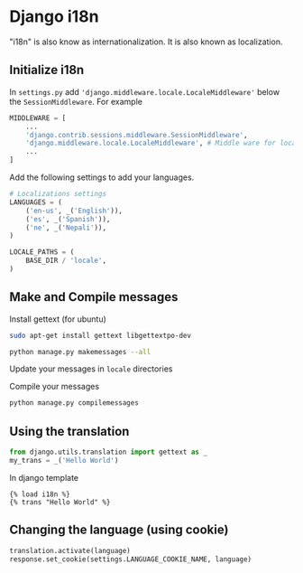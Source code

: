 # Django i18n
"i18n" is also know as internationalization. It is also known as localization.

## Initialize i18n

In `settings.py` add `'django.middleware.locale.LocaleMiddleware'` below the `SessionMiddleware`. For example
```python
MIDDLEWARE = [
    ...
    'django.contrib.sessions.middleware.SessionMiddleware',
    'django.middleware.locale.LocaleMiddleware', # Middle ware for localization
    ...
]
```

Add the following settings to add your languages.
```python
# Localizations settings
LANGUAGES = (
    ('en-us', _('English')),
    ('es', _('Spanish')),
    ('ne', _('Nepali')),
)

LOCALE_PATHS = (
    BASE_DIR / 'locale',
)
```

## Make and Compile messages

Install gettext (for ubuntu)
```bash
sudo apt-get install gettext libgettextpo-dev
```

```bash
python manage.py makemessages --all
```

Update your messages in `locale` directories

Compile your messages
```bash
python manage.py compilemessages
```

## Using the translation

```python
from django.utils.translation import gettext as _
my_trans = _('Hello World')
```

In django template
```django
{% load i18n %}
{% trans "Hello World" %}
```


## Changing the language (using cookie)
```python
translation.activate(language)
response.set_cookie(settings.LANGUAGE_COOKIE_NAME, language)
```